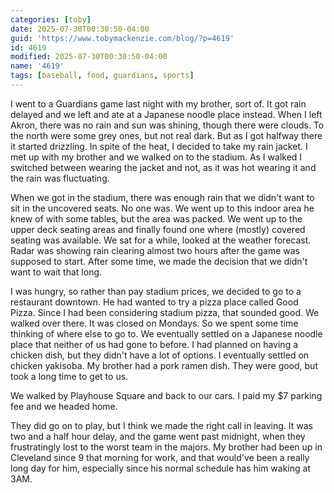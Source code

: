 ```yaml
---
categories: [toby]
date: 2025-07-30T00:30:50-04:00
guid: 'https://www.tobymackenzie.com/blog/?p=4619'
id: 4619
modified: 2025-07-30T00:30:50-04:00
name: '4619'
tags: [baseball, food, guardians, sports]
---
```


I went to a Guardians game last night with my brother, sort of.  It got rain delayed and we left and ate at a Japanese noodle place instead.<!--more-->  When I left Akron, there was no rain and sun was shining, though there were clouds.  To the north were some grey ones, but not real dark.  But as I got halfway there it started drizzling.  In spite of the heat, I decided to take my rain jacket.  I met up with my brother and we walked on to the stadium.  As I walked I switched between wearing the jacket and not, as it was hot wearing it and the rain was fluctuating.

When we got in the stadium, there was enough rain that we didn't want to sit in the uncovered seats.  No one was.  We went up to this indoor area he knew of with some tables, but the area was packed.  We went up to the upper deck seating areas and finally found one where (mostly) covered seating was available.  We sat for a while, looked at the weather forecast.  Radar was showing rain clearing almost two hours after the game was supposed to start.  After some time, we made the decision that we didn't want to wait that long.

I was hungry, so rather than pay stadium prices, we decided to go to a restaurant downtown.  He had wanted to try a pizza place called Good Pizza.  Since I had been considering stadium pizza, that sounded good.  We walked over there.  It was closed on Mondays.  So we spent some time thinking of where else to go to.  We eventually settled on a Japanese noodle place that neither of us had gone to before.  I had planned on having a chicken dish, but they didn't have a lot of options.  I eventually settled on chicken yakisoba.  My brother had a pork ramen dish.  They were good, but took a long time to get to us.

We walked by Playhouse Square and back to our cars.  I paid my $7 parking fee and we headed home.

They did go on to play, but I think we made the right call in leaving.  It was two and a half hour delay, and the game went past midnight, when they frustratingly lost to the worst team in the majors.  My brother had been up in Cleveland since 9 that morning for work, and that would've been a really long day for him, especially since his normal schedule has him waking at 3AM.
